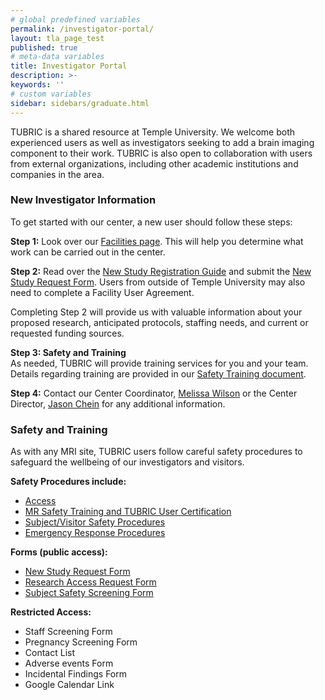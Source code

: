 ```yaml
---
# global predefined variables
permalink: /investigator-portal/
layout: tla_page_test
published: true
# meta-data variables
title: Investigator Portal
description: >-
keywords: ''
# custom variables
sidebar: sidebars/graduate.html
---
```

TUBRIC is a shared resource at Temple University.  We welcome both experienced users as well as investigators seeking to add a brain imaging component to their work. TUBRIC is also open to collaboration with users from external organizations, including other academic institutions and companies in the area.

### New Investigator Information
To get started with our center, a new user should follow these steps:

**Step 1:** Look over our [Facilities page](https://develop.cla.temple.edu/temple-university-brain-research-imaging-center/facilities/). This will help you determine what work can be carried out in the center.<br>

**Step 2:** Read over the [New Study Registration Guide](https://drive.google.com/file/d/1_gLaajRqqASTsAJhCACD_f6Xg0Ez_zix/view?usp=sharing) and submit the [New Study Request Form](https://drive.google.com/file/d/18bpuhZB1QD6xWEwCWMmb_y8MBE2axO5K/view?usp=sharing). Users from outside of Temple University may also need to complete a Facility User Agreement.<br>

Completing Step 2 will provide us with valuable information about your proposed research, anticipated protocols, staffing needs, and current or requested funding sources.<br>

**Step 3:	Safety and Training**<br>
As needed, TUBRIC will provide training services for you and your team. Details regarding training are provided in our [Safety Training document](https://drive.google.com/file/d/1x4Gt40Nebl2Z_yr0mNIEctpT331Kea8K/view?usp=sharing).<br>

**Step 4:**	Contact our Center Coordinator, [Melissa Wilson](mailto:tubric@temple.edu) or the Center Director, [Jason Chein](mailto:jason.chein@temple.edu) for any additional information.

### Safety and Training
As with any MRI site, TUBRIC users follow careful safety procedures to safeguard the wellbeing of our investigators and visitors. 

**Safety Procedures include:**
- [Access](https://drive.google.com/file/d/1SOr6XDvDBXrIi6vmld6CRqo6hWR7BsvC/view?usp=sharing)
- [MR Safety Training and TUBRIC User Certification](https://drive.google.com/file/d/1x4Gt40Nebl2Z_yr0mNIEctpT331Kea8K/view?usp=sharing)
- [Subject/Visitor Safety Procedures](https://drive.google.com/file/d/1SPlzb-RlwxkEhzx5jStY-1lBi8wa9Nvh/view?usp=sharing)
- [Emergency Response Procedures](https://drive.google.com/file/d/1KJBgf1pAxHhjicyQOx4-GlHuAb0fdmkZ/view?usp=sharing)

**Forms (public access):**
- [New Study Request Form](https://drive.google.com/file/d/18bpuhZB1QD6xWEwCWMmb_y8MBE2axO5K/view?usp=sharing)
- [Research Access Request Form](https://drive.google.com/file/d/1Xnua3zkKBjAU8PXBpVjMTfVn2UiBPITI/view?usp=sharing)
- [Subject Safety Screening Form](https://drive.google.com/file/d/1Pb6fnEuPc3V0eSjDbExf5lG6HNQjLIx2/view?usp=sharing)

**Restricted Access:**
- Staff Screening Form
- Pregnancy Screening Form
- Contact List
- Adverse events Form
- Incidental Findings Form
- Google Calendar Link
